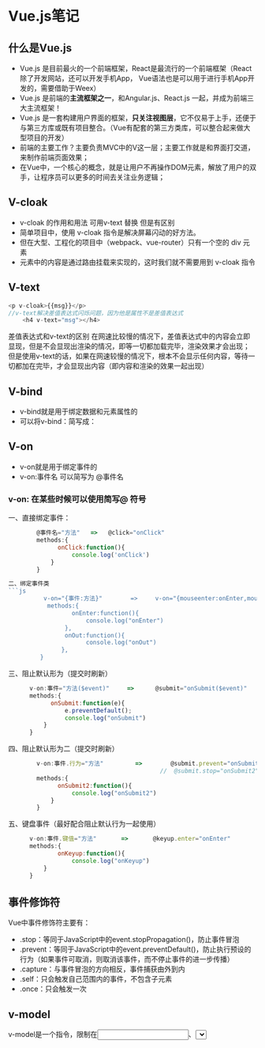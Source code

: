 # Vue.js笔记
## 什么是Vue.js
+ Vue.js 是目前最火的一个前端框架，React是最流行的一个前端框架（React除了开发网站，还可以开发手机App， Vue语法也是可以用于进行手机App开发的，需要借助于Weex）
+ Vue.js 是前端的**主流框架之一**，和Angular.js、React.js 一起，并成为前端三大主流框架！
+ Vue.js 是一套构建用户界面的框架，**只关注视图层**，它不仅易于上手，还便于与第三方库或既有项目整合。（Vue有配套的第三方类库，可以整合起来做大型项目的开发）
+ 前端的主要工作？主要负责MVC中的V这一层；主要工作就是和界面打交道，来制作前端页面效果；
+ 在Vue中，一个核心的概念，就是让用户不再操作DOM元素，解放了用户的双手，让程序员可以更多的时间去关注业务逻辑；
## V-cloak
+ v-cloak 的作用和用法  可用v-text 替换 但是有区别
+ 简单项目中，使用 v-cloak 指令是解决屏幕闪动的好方法。
+ 但在大型、工程化的项目中（webpack、vue-router）只有一个空的 div 元素
+ 元素中的内容是通过路由挂载来实现的，这时我们就不需要用到 v-cloak 指令
## V-text
```js
<p v-cloak>{{msg}}</p>
//v-text解决差值表达式闪烁问题，因为他是属性不是差值表达式
    <h4 v-text="msg"></h4>
```
差值表达式和v-text的区别
在网速比较慢的情况下，差值表达式中的内容会立即显现，但是不会显现出渲染的情况，即等一切都加载完毕，渲染效果才会出现；
但是使用v-text的话，如果在网速较慢的情况下，根本不会显示任何内容，等待一切都加在完毕，才会显现出内容（即内容和渲染的效果一起出现）
## V-bind
- v-bind就是用于绑定数据和元素属性的
- 可以将v-bind：简写成：
## V-on
- v-on就是用于绑定事件的
- v-on:事件名 可以简写为 @事件名
### v-on: 在某些时候可以使用简写@ 符号
一、直接绑定事件：
```js
        @事件名="方法"   =>   @click="onClick"
        methods:{
              onClick:function(){
                  console.log('onClick')
            }
        }

二、绑定事件类
```js
          v-on="{事件:方法}"        =>     v-on="{mouseenter:onEnter,mouseout:onOut}"
           methods:{
                  onEnter:function(){
                      console.log("onEnter")
                },
                onOut:function(){
                      console.log("onOut")
               },
         }
```
三、阻止默认形为（提交时刷新）
```js
      v-on:事件="方法($event)"     =>      @submit="onSubmit($event)"
      methods:{
            onSubmit:function(e){
                e.preventDefault();
                console.log("onSubmit")
          }
      }
```
四、阻止默认形为二（提交时刷新）
```js
        v-on:事件.行为="方法"         =>        @submit.prevent="onSubmit2"
                                           //  @submit.stop="onSubmit2"
        methods:{
              onSubmit2:function(){
                  console.log("onSubmit2")
            }
        }
```
五、键盘事件（最好配合阻止默认行为一起使用）
```js
      v-on:事件.键值="方法"       =>       @keyup.enter="onEnter"
      methods:{
              onKeyup:function(){
                  console.log("onKeyup")
          }
      }
```
## 事件修饰符
Vue中事件修饰符主要有：

+ .stop：等同于JavaScript中的event.stopPropagation()，防止事件冒泡
+ .prevent：等同于JavaScript中的event.preventDefault()，防止执行预设的行为（如果事件可取消，则取消该事件，而不停止事件的进一步传播）
+ .capture：与事件冒泡的方向相反，事件捕获由外到内
+ .self：只会触发自己范围内的事件，不包含子元素
+ .once：只会触发一次

## v-model
v-model是一个指令，限制在<input>、<select>、<textarea>、components中使用，修饰符.lazy(取代 input 监听 change 事件)、.number(输入字符串转为有效的数字)、.trim(输入首尾空格过滤)

其中v-model可以结合lazy使用，写成v-model.lazy
这样写可以在用户按回车或者失去焦点时，p标签才会被赋予上值，可以减少服务器压力

- v-model和lable的结合使用

## 在Vue中使用样式



### 使用class样式

1. 数组
```
<h1 :class="['red', 'thin']">这是一个邪恶的H1</h1>
```

2. 数组中使用三元表达式
```
<h1 :class="['red', 'thin', isactive?'active':'']">这是一个邪恶的H1</h1>
```

3. 数组中嵌套对象
```
<h1 :class="['red', 'thin', {'active': isactive}]">这是一个邪恶的H1</h1>
```

4. 直接使用对象
```
<h1 :class="{red:true, italic:true, active:true, thin:true}">这是一个邪恶的H1</h1>
```



### 使用内联样式

1. 直接在元素上通过 `:style` 的形式，书写样式对象
```
<h1 :style="{color: 'red', 'font-size': '40px'}">这是一个善良的H1</h1>
```

2. 将样式对象，定义到 `data` 中，并直接引用到 `:style` 中
 + 在data上定义样式：
```
data: {
        h1StyleObj: { color: 'red', 'font-size': '40px', 'font-weight': '200' }
}
```
 + 在元素中，通过属性绑定的形式，将样式对象应用到元素中：
```
<h1 :style="h1StyleObj">这是一个善良的H1</h1>
```

3. 在 `:style` 中通过数组，引用多个 `data` 上的样式对象
 + 在data上定义样式：
```
data: {
        h1StyleObj: { color: 'red', 'font-size': '40px', 'font-weight': '200' },
        h1StyleObj2: { fontStyle: 'italic' }
}
```
 + 在元素中，通过属性绑定的形式，将样式对象应用到元素中：
```
<h1 :style="[h1StyleObj, h1StyleObj2]">这是一个善良的H1</h1>
```
